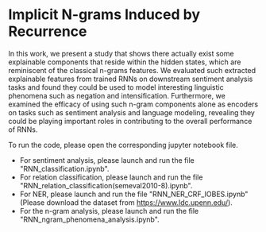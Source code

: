 # Implicit N-grams Induced by Recurrence

In this work, we present a study that shows there actually exist some explainable components that reside within the hidden states, which are reminiscent of the classical n-grams features. We evaluated such extracted explainable features from trained RNNs on downstream sentiment analysis tasks and found they could be used to model interesting linguistic phenomena such as negation and intensification. Furthermore, we examined the efficacy of using such n-gram components alone as encoders on tasks such as sentiment analysis and language modeling, revealing they could be playing important roles in contributing to the overall performance of RNNs.

To run the code, please open the corresponding jupyter notebook file. 
- For sentiment analysis, please launch and run the file "RNN_classification.ipynb".
- For relation classification, please launch and run the file "RNN_relation_classification(semeval2010-8).ipynb".
- For NER, please launch and run the file "RNN_NER_CRF_IOBES.ipynb" (Please download the dataset from https://www.ldc.upenn.edu/).
- For the n-gram analysis, please launch and run the file "RNN_ngram_phenomena_analysis.ipynb". 

